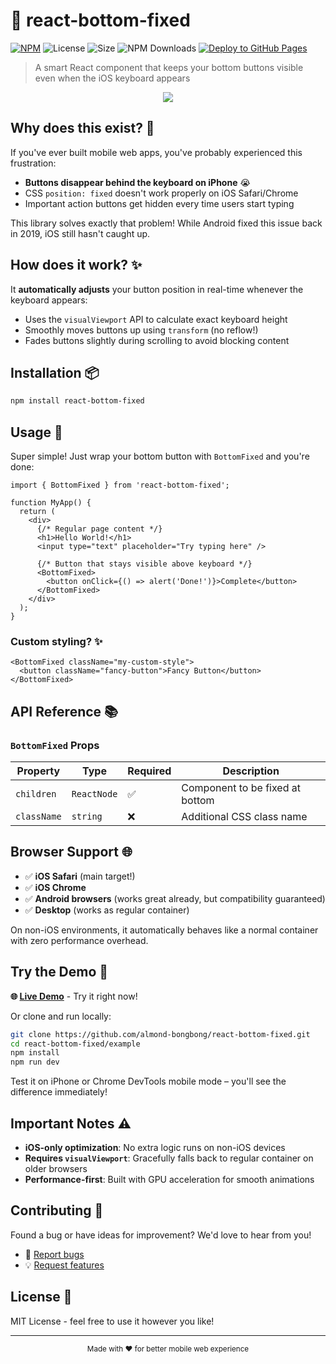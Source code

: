 # 🔧 react-bottom-fixed

[![NPM](https://img.shields.io/npm/v/react-bottom-fixed.svg)](https://www.npmjs.com/package/react-bottom-fixed)
![License](https://img.shields.io/npm/l/react-confetti-boom)
![Size](https://img.shields.io/bundlephobia/min/react-confetti-boom)
![NPM Downloads](https://img.shields.io/npm/dw/react-bottom-fixed.svg)
[![Deploy to GitHub Pages](https://github.com/almond-bongbong/react-bottom-fixed/actions/workflows/deploy_to_github_pages.yml/badge.svg)](https://github.com/almond-bongbong/react-bottom-fixed/actions/workflows/deploy_to_github_pages.yml)

> A smart React component that keeps your bottom buttons visible even when the iOS keyboard appears

<p align="center">
    <a target="_blank" href="https://almond-bongbong.github.io/react-bottom-fixed/">
        <img src="https://github.com/almond-bongbong/react-bottom-fixed/raw/main/example/fixed_preview.gif" />
    </a>
</p>

## Why does this exist? 🤔

If you've ever built mobile web apps, you've probably experienced this frustration:

- **Buttons disappear behind the keyboard on iPhone** 😭
- CSS `position: fixed` doesn't work properly on iOS Safari/Chrome
- Important action buttons get hidden every time users start typing

This library solves exactly that problem! While Android fixed this issue back in 2019, iOS still hasn't caught up.

## How does it work? ✨

It **automatically adjusts** your button position in real-time whenever the keyboard appears:

- Uses the `visualViewport` API to calculate exact keyboard height
- Smoothly moves buttons up using `transform` (no reflow!)
- Fades buttons slightly during scrolling to avoid blocking content

## Installation 📦

```bash
npm install react-bottom-fixed
```

## Usage 🚀

Super simple! Just wrap your bottom button with `BottomFixed` and you're done:

```tsx
import { BottomFixed } from 'react-bottom-fixed';

function MyApp() {
  return (
    <div>
      {/* Regular page content */}
      <h1>Hello World!</h1>
      <input type="text" placeholder="Try typing here" />

      {/* Button that stays visible above keyboard */}
      <BottomFixed>
        <button onClick={() => alert('Done!')}>Complete</button>
      </BottomFixed>
    </div>
  );
}
```

### Custom styling? ✨

```tsx
<BottomFixed className="my-custom-style">
  <button className="fancy-button">Fancy Button</button>
</BottomFixed>
```

## API Reference 📚

### `BottomFixed` Props

| Property    | Type        | Required | Description                     |
| ----------- | ----------- | -------- | ------------------------------- |
| `children`  | `ReactNode` | ✅       | Component to be fixed at bottom |
| `className` | `string`    | ❌       | Additional CSS class name       |

## Browser Support 🌐

- ✅ **iOS Safari** (main target!)
- ✅ **iOS Chrome**
- ✅ **Android browsers** (works great already, but compatibility guaranteed)
- ✅ **Desktop** (works as regular container)

On non-iOS environments, it automatically behaves like a normal container with zero performance overhead.

## Try the Demo 👀

**🌐 [Live Demo](https://almond-bongbong.github.io/react-bottom-fixed/)** - Try it right now!

Or clone and run locally:

```bash
git clone https://github.com/almond-bongbong/react-bottom-fixed.git
cd react-bottom-fixed/example
npm install
npm run dev
```

Test it on iPhone or Chrome DevTools mobile mode – you'll see the difference immediately!

## Important Notes ⚠️

- **iOS-only optimization**: No extra logic runs on non-iOS devices
- **Requires `visualViewport`**: Gracefully falls back to regular container on older browsers
- **Performance-first**: Built with GPU acceleration for smooth animations

## Contributing 🤝

Found a bug or have ideas for improvement? We'd love to hear from you!

- 🐛 [Report bugs](https://github.com/almond-bongbong/react-bottom-fixed/issues)
- 💡 [Request features](https://github.com/almond-bongbong/react-bottom-fixed/issues)

## License 📄

MIT License - feel free to use it however you like!

---

<div align="center">
  <sub>Made with ❤️ for better mobile web experience</sub>
</div>
